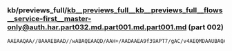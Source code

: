 ### kb/previews_full/kb__previews_full__kb__previews_full__flows__service-first__master-only@auth.har.part032.md.part001.md.part001.md (part 002)

```md
AAEAAQAA//8AAAEBAAD//wABAQEAAQD/AAH+/AADAAEA9f39APT7/gAC/v4AEQMDAAUBAQAB/f4ACPv9AAkD/AAMBQIA/AIBAOLc7QDw8/sA4vr6APn//wD2//0
```

```
